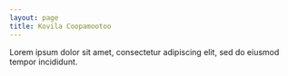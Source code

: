 ```yaml
---
layout: page
title: Kovila Coopamootoo
---
```

Lorem ipsum dolor sit amet, consectetur adipiscing elit, sed do eiusmod tempor incididunt.